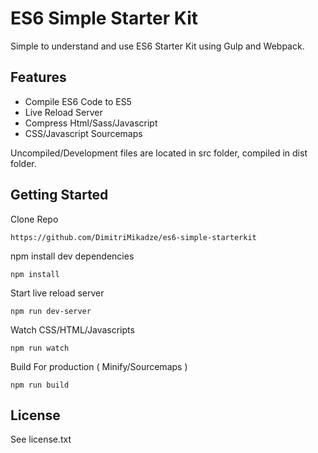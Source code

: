 # ES6 Simple Starter Kit

Simple to understand and use ES6 Starter Kit using Gulp and Webpack.

## Features

- Compile ES6 Code to ES5
- Live Reload Server
- Compress Html/Sass/Javascript
- CSS/Javascript Sourcemaps

Uncompiled/Development files are located in src folder, compiled in dist folder.

## Getting Started

Clone Repo

````
https://github.com/DimitriMikadze/es6-simple-starterkit
````

npm install dev dependencies

````
npm install
````

Start live reload server

````
npm run dev-server
````

Watch CSS/HTML/Javascripts

````
npm run watch
````

Build For production ( Minify/Sourcemaps )

````
npm run build
````

## License

See license.txt